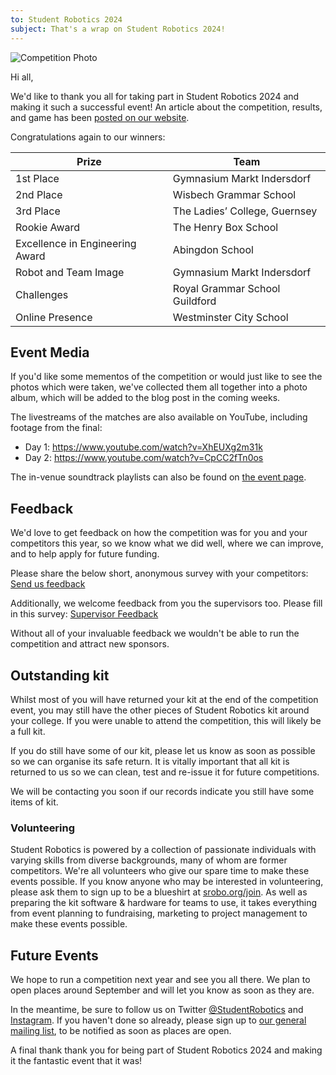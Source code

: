 ```yaml
---
to: Student Robotics 2024
subject: That's a wrap on Student Robotics 2024!
---
```


![Competition Photo](https://studentrobotics.org/images/content/blog/sr2024/sr2024-photo.jpg)

Hi all,

We'd like to thank you all for taking part in Student Robotics 2024 and making it such a successful event! An article about the competition, results, and game has been [posted on our website](https://studentrobotics.org/blog/2024-04-18-mai-win-sr2024/).

Congratulations again to our winners:

| Prize                           | Team
|---------------------------------|--------------------------------
| 1st Place                       | Gymnasium Markt Indersdorf
| 2nd Place                       | Wisbech Grammar School
| 3rd Place                       | The Ladies’ College, Guernsey
| Rookie Award                    | The Henry Box School
| Excellence in Engineering Award | Abingdon School
| Robot and Team Image            | Gymnasium Markt Indersdorf
| Challenges                      | Royal Grammar School Guildford
| Online Presence                 | Westminster City School

## Event Media

If you'd like some mementos of the competition or would just like to see the photos which were taken, we've collected them all together into a photo album, which will be added to the blog post in the coming weeks.

The livestreams of the matches are also available on YouTube, including footage from the final:

- Day 1: https://www.youtube.com/watch?v=XhEUXg2m31k
- Day 2: https://www.youtube.com/watch?v=CpCC2fTn0os

The in-venue soundtrack playlists can also be found on [the event page](https://studentrobotics.org/events/sr2024/competition/#soundtrack).

## Feedback

We'd love to get feedback on how the competition was for you and your competitors this year, so we know what we did well, where we can improve, and to help apply for future funding.

Please share the below short, anonymous survey with your competitors: [Send us feedback](https://forms.gle/88TS3hrJbvbjS2rEA)

Additionally, we welcome feedback from you the supervisors too. Please fill in this survey: [Supervisor Feedback](https://forms.gle/ttRNrnwQwqM1wJWZ6)

Without all of your invaluable feedback we wouldn't be able to run the competition and attract new sponsors.

## Outstanding kit

Whilst most of you will have returned your kit at the end of the competition event, you may still have the other pieces of Student Robotics kit around your college. If you were unable to attend the competition, this will likely be a full kit.

If you do still have some of our kit, please let us know as soon as possible so we can organise its safe return. It is vitally important that all kit is returned to us so we can clean, test and re-issue it for future competitions.

We will be contacting you soon if our records indicate you still have some items of kit.

### Volunteering

Student Robotics is powered by a collection of passionate individuals with varying skills from diverse backgrounds, many of whom are former competitors. We're all volunteers who give our spare time to make these events possible. If you know anyone who may be interested in volunteering, please ask them to sign up to be a blueshirt at [srobo.org/join](https://srobo.org/join). As well as preparing the kit software & hardware for teams to use, it takes everything from event planning to fundraising, marketing to project management to make these events possible.

## Future Events

We hope to run a competition next year and see you all there. We plan to open places around September and will let you know as soon as they are.

In the meantime, be sure to follow us on Twitter [@StudentRobotics](https://twitter.com/studentrobotics) and [Instagram](https://www.instagram.com/student_robotics). If you haven't done so already, please sign up to [our general mailing list](https://studentrobotics.org/compete/), to be notified as soon as places are open.

A final thank thank you for being part of Student Robotics 2024 and making it the fantastic event that it was!
